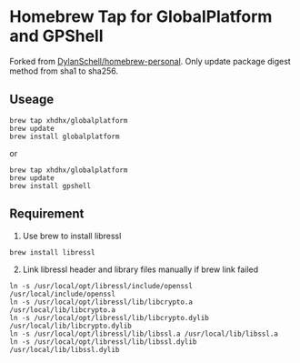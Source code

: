 # Homebrew Tap for GlobalPlatform and GPShell

Forked from [DylanSchell/homebrew-personal](https://github.com/DylanSchell/homebrew-personal). Only update package digest method from sha1 to sha256.

## Useage

```
brew tap xhdhx/globalplatform
brew update
brew install globalplatform
```

or

```
brew tap xhdhx/globalplatform
brew update
brew install gpshell
```

## Requirement

1. Use brew to install libressl

  ```
  brew install libressl
  ```

2. Link libressl header and library files manually if brew link failed

  ```
  ln -s /usr/local/opt/libressl/include/openssl /usr/local/include/openssl
  ln -s /usr/local/opt/libressl/lib/libcrypto.a /usr/local/lib/libcrypto.a
  ln -s /usr/local/opt/libressl/lib/libcrypto.dylib /usr/local/lib/libcrypto.dylib
  ln -s /usr/local/opt/libressl/lib/libssl.a /usr/local/lib/libssl.a
  ln -s /usr/local/opt/libressl/lib/libssl.dylib /usr/local/lib/libssl.dylib
  ```

